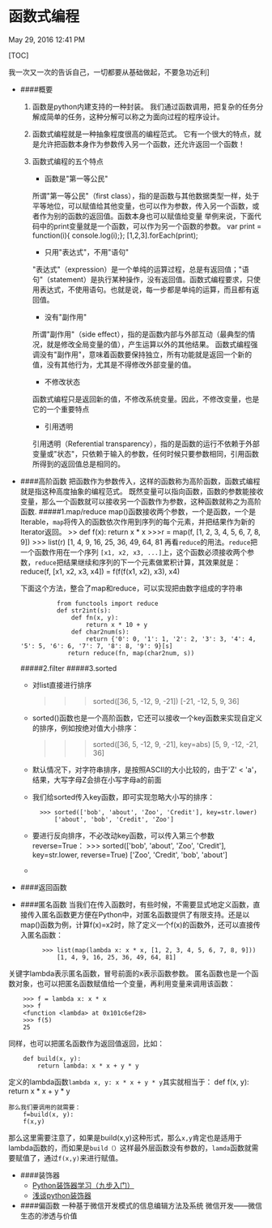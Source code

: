# 函数式编程
 
May 29, 2016 12:41 PM

[TOC]

我一次又一次的告诉自己，一切都要从基础做起，不要急功近利]

* ####概要
	1. 函数是python内建支持的一种封装。
		我们通过函数调用，把复杂的任务分解成简单的任务，这种分解可以称之为面向过程的程序设计。
    2. 函数式编程就是一种抽象程度很高的编程范式。
    	它有一个很大的特点，就是允许把函数本身作为参数传入另一个函数，还允许返回一个函数！
    3. 函数式编程的五个特点

    	- 函数是"第一等公民"

    	所谓"第一等公民"（first class），指的是函数与其他数据类型一样，处于平等地位，可以赋值给其他变量，也可以作为参数，传入另一个函数，或者作为别的函数的返回值。函数本身也可以赋值给变量
        举例来说，下面代码中的print变量就是一个函数，可以作为另一个函数的参数。
					var print = function(i){ console.log(i);};
					[1,2,3].forEach(print);

		- 只用"表达式"，不用"语句"

		"表达式"（expression）是一个单纯的运算过程，总是有返回值；"语句"（statement）是执行某种操作，没有返回值。函数式编程要求，只使用表达式，不使用语句。也就是说，每一步都是单纯的运算，而且都有返回值。
        - 没有"副作用"

        所谓"副作用"（side effect），指的是函数内部与外部互动（最典型的情况，就是修改全局变量的值），产生运算以外的其他结果。
        函数式编程强调没有"副作用"，意味着函数要保持独立，所有功能就是返回一个新的值，没有其他行为，尤其是不得修改外部变量的值。

        - 不修改状态

		函数式编程只是返回新的值，不修改系统变量。因此，不修改变量，也是它的一个重要特点

        - 引用透明
        
        引用透明（Referential transparency），指的是函数的运行不依赖于外部变量或"状态"，只依赖于输入的参数，任何时候只要参数相同，引用函数所得到的返回值总是相同的。
* ####高阶函数
	把函数作为参数传入，这样的函数称为高阶函数，函数式编程就是指这种高度抽象的编程范式。
    既然变量可以指向函数，函数的参数能接收变量，那么一个函数就可以接收另一个函数作为参数，这种函数就称之为高阶函数.
    #####1.map/reduce
    map()函数接收两个参数，一个是函数，一个是Iterable，`map`将传入的函数依次作用到序列的每个元素，并把结果作为新的Iterator返回。
   			>> def f(x):
		        		return x * x
				>>>r = map(f, [1, 2, 3, 4, 5, 6, 7, 8, 9])
				>>> list(r)
				[1, 4, 9, 16, 25, 36, 49, 64, 81
    再看`reduce`的用法。`reduce`把一个函数作用在一个序列 `[x1, x2, x3, ...]`上，这个函数必须接收两个参数，`reduce`把结果继续和序列的下一个元素做累积计算，其效果就是：
    		reduce(f, [x1, x2, x3, x4]) = f(f(f(x1, x2), x3), x4)
  
  下面这个方法，整合了map和reduce，可以实现把由数字组成的字符串
 
				from functools import reduce
				def str2int(s):
 					def fn(x, y):
        				return x * 10 + y
    				def char2num(s):
        				return {'0': 0, '1': 1, '2': 2, '3': 3, '4': 4, '5': 5, '6': 6, '7': 7, '8': 8, '9': 9}[s]
                   return reduce(fn, map(char2num, s))

   #####2.filter
   #####3.sorted
   * 对list直接进行排序
   		>>> sorted([36, 5, -12, 9, -21])
		    	[-21, -12, 5, 9, 36]
   * sorted()函数也是一个高阶函数，它还可以接收一个key函数来实现自定义的排序，例如按绝对值大小排序：
   		>>> sorted([36, 5, -12, 9, -21], key=abs)
			[5, 9, -12, -21, 36]
            
   *  默认情况下，对字符串排序，是按照ASCII的大小比较的，由于'Z' < 'a'，结果，大写字母Z会排在小写字母a的前面
   *  我们给sorted传入key函数，即可实现忽略大小写的排序：

			>>> sorted(['bob', 'about', 'Zoo', 'Credit'], key=str.lower)
				['about', 'bob', 'Credit', 'Zoo']   
                
  * 要进行反向排序，不必改动key函数，可以传入第三个参数reverse=True：
  			>>> sorted(['bob', 'about', 'Zoo', 'Credit'], key=str.lower, reverse=True)
				['Zoo', 'Credit', 'bob', 'about']   
  * 
        
* ####返回函数
 
* ####匿名函数
	当我们在传入函数时，有些时候，不需要显式地定义函数，直接传入匿名函数更方便在Python中，对匿名函数提供了有限支持。还是以map()函数为例，计算f(x)=x2时，除了定义一个f(x)的函数外，还可以直接传入匿名函数：

			>>> list(map(lambda x: x * x, [1, 2, 3, 4, 5, 6, 7, 8, 9]))
				[1, 4, 9, 16, 25, 36, 49, 64, 81]
 关键字lambda表示匿名函数，冒号前面的x表示函数参数。
 匿名函数也是一个函数对象，也可以把匿名函数赋值给一个变量，再利用变量来调用该函数：

		>>> f = lambda x: x * x
		>>> f
		<function <lambda> at 0x101c6ef28>
		>>> f(5)
		25
同样，也可以把匿名函数作为返回值返回，比如：

		def build(x, y):
    		return lambda: x * x + y * y        
 定义的lambda函数`lambda x, y: x * x + y * y`其实就相当于：
 		def f(x, y):
  			 return x * x + y * y
   
	那么我们要调用的就需要：
		f=build(x, y):
    	f(x,y)
那么这里需要注意了，如果是build(x,y)这种形式，那么`x,y`肯定也是适用于lambda函数的，而如果是`build（）`这样最外层函数没有参数的，`lamda`函数就需要赋值了，通过`f(x,y)`来进行赋值。
* ####装饰器
	- [Python装饰器学习（九步入门）](http://www.cnblogs.com/rhcad/archive/2011/12/21/2295507.html)
    - [浅谈python装饰器](http://blog.csdn.net/mdl13412/article/details/22608283)
* ####偏函数
 一种基于微信开发模式的信息编辑方法及系统
 微信开发——微信生态的渗透与价值